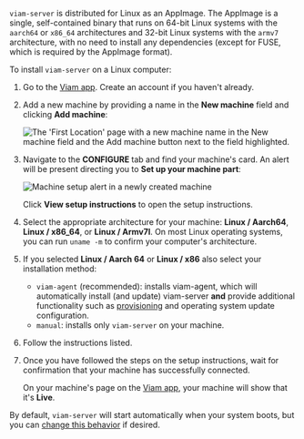 `viam-server` is distributed for Linux as an AppImage.
The AppImage is a single, self-contained binary that runs on 64-bit Linux systems with the `aarch64` or `x86_64` architectures and 32-bit Linux systems with the `armv7` architecture, with no need to install any dependencies (except for FUSE, which is required by the AppImage format).

To install `viam-server` on a Linux computer:

1. Go to the [Viam app](https://app.viam.com). Create an account if you haven't already.

1. Add a new machine by providing a name in the **New machine** field and clicking **Add machine**:

   ![The 'First Location' page with a new machine name in the New machine field and the Add machine button next to the field highlighted.](/fleet/app-usage/create-machine.png)

1. Navigate to the **CONFIGURE** tab and find your machine's card.
   An alert will be present directing you to **Set up your machine part**:

   ![Machine setup alert in a newly created machine](/installation/setup-part.png)

   Click **View setup instructions** to open the setup instructions.

1. Select the appropriate architecture for your machine: **Linux / Aarch64**, **Linux / x86_64**, or **Linux / Armv7l**.
   On most Linux operating systems, you can run `uname -m` to confirm your computer's architecture.

1. If you selected **Linux / Aarch 64** or **Linux / x86** also select your installation method:

   - `viam-agent` (recommended): installs viam-agent, which will automatically install (and update) viam-server **and** provide additional functionality such as [provisioning](/manage/fleet/provision/setup/) and operating system update configuration.
   - `manual`: installs only `viam-server` on your machine.

1. Follow the instructions listed.

1. Once you have followed the steps on the setup instructions, wait for confirmation that your machine has successfully connected.

   On your machine's page on the [Viam app](https://app.viam.com), your machine will show that it's **Live**.

By default, `viam-server` will start automatically when your system boots, but you can [change this behavior](/operate/reference/viam-server/manage-viam-server/) if desired.
